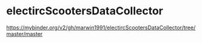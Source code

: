 # electircScootersDataCollector
https://mybinder.org/v2/gh/marwin1991/electircScootersDataCollector/tree/master/master
